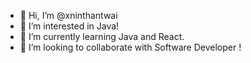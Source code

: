 - 👋 Hi, I’m @xninthantwai
- 👀 I’m interested in Java!
- 🌱 I’m currently learning Java and React.
- 💞️ I’m looking to collaborate with Software Developer !
  
<!---
xninthantwai/xninthantwai is a ✨ special ✨ repository because its `README.md` (this file) appears on your GitHub profile.
You can click the Preview link to take a look at your changes.
--->
